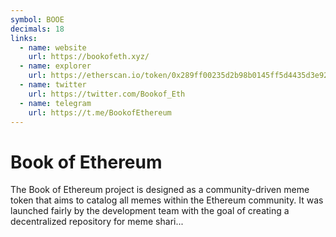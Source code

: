 ```yaml
---
symbol: BOOE
decimals: 18
links:
  - name: website
    url: https://bookofeth.xyz/
  - name: explorer
    url: https://etherscan.io/token/0x289ff00235d2b98b0145ff5d4435d3e92f9540a6
  - name: twitter
    url: https://twitter.com/Bookof_Eth
  - name: telegram
    url: https://t.me/BookofEthereum
---
```


# Book of Ethereum

The Book of Ethereum project is designed as a community-driven meme token that aims to catalog all memes within the Ethereum community. It was launched fairly by the development team with the goal of creating a decentralized repository for meme shari...
